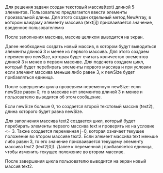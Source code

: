Для решения задачи создан текстовый массив(text) длиной 5 элементов. Пользователю предлагается ввести элементы произвольной длины.
Для этого создан отдельный метод NewArray, в котором каждому элементу массива (text[i]) присваивается значение, введенное пользователемю

После заполнения массива, массив целиком выводится на экран.

Далее необходимо создать новый массив, в котором будут выводиться элементы длиной 3 и менее из первого массива.
Для этого создаем переменную newSize, которая будет считать количество элементов длиной 3 и менее в первом массиве. Для подсчета создаем цикл, который будет перебирать элементы первого массива и при условии если элемент массива меньше либо равен 3, к newSize будет прибавляться единица.

После завершения цикла проверяем переменную newSize: если newSize равен 0, то в массиве нет элементов длиной 3 и менее и пользователю выводится об этом сообщение.

Если newSize больше 0, то создается второй текстовый массив (text2), длина которого будет равна newSize.

Для заполнения массива text2 создается цикл, который будет перебирать элементы первого массива text и проверять их на условие <= 3.
Также создается переменная j=0, которая означает текущее положение во втором массиве text2.
Если элемент массива text меньше либо равен 3, то его значение присваивается текущему элементу массива text2 (text2[0]). Далее к переменной j прибавляется единица, чтобы изменить текущее положение во втором массиве.

После завершения цикла пользователю выводится на экран новый массив text2.